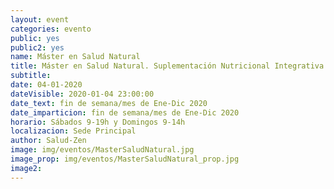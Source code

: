 ```yaml
---
layout: event
categories: evento
public: yes
public2: yes
name: Máster en Salud Natural
title: Máster en Salud Natural. Suplementación Nutricional Integrativa y Experto en Diagnóstico Oriental e Iridología.
subtitle:
date: 04-01-2020
dateVisible: 2020-01-04 23:00:00
date_text: fin de semana/mes de Ene-Dic 2020
date_imparticion: fin de semana/mes de Ene-Dic 2020
horario: Sábados 9-19h y Domingos 9-14h
localizacion: Sede Principal
author: Salud-Zen
image: img/eventos/MasterSaludNatural.jpg
image_prop: img/eventos/MasterSaludNatural_prop.jpg
image2:
---
```

